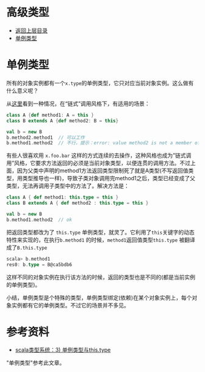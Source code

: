 # 高级类型

* [返回上层目录](../scala.md)
* [单例类型](#单例类型)



# 单例类型

所有的对象实例都有一个`x.type`的单例类型，它只对应当前对象实例。这么做有什么意义呢？

从[这里](http://scalada.blogspot.com/2008/02/thistype-for-chaining-method-calls.html)看到一种情况，在“链式”调用风格下，有适用的场景：

```scala
class A {def method1: A = this }
class B extends A {def method2: B = this}

val b = new B
b.method2.method1  // 可以工作
b.method1.method2  // 不行，提示：error: value method2 is not a member of A
```

有些人很喜欢用 `x.foo.bar` 这样的方式连续的去操作，这种风格也成为”链式调用”风格，它要求方法返回的必须是当前对象类型，以便连贯的调用方法。不过上面，因为父类中声明的method1方法返回类型限制死了就是A类型(不写返回值类型，用类型推导也一样)，导致子类对象调用完method1之后，类型已经变成了父类型，无法再调用子类型中的方法了。解决方法是：

```scala
class A { def method1: this.type = this } 
class B extends A { def method2 : this.type = this } 

val b = new B
b.method1.method2  // ok
```

把返回类型都改为了 `this.type` 单例类型，就灵了。它利用了`this`关键字的动态特性来实现的，在执行`b.method1` 的时候，`method1`返回值类型`this.type` 被翻译成了`B.this.type`

```scala
scala> b.method1
res0: b.type = B@ca5bdb6
```

这样不同的对象实例在执行该方法的时候，返回的类型也是不同的(都是当前实例的单例类型)。

小结，单例类型是个特殊的类型，单例类型绑定(依赖)在某个对象实例上，每个对象实例都有它的单例类型。不过它的场景并不多见。





# 参考资料

* [scala类型系统：3) 单例类型与this.type](http://hongjiang.info/scala-type-system-singleton-type/)

"单例类型"参考此文章。

